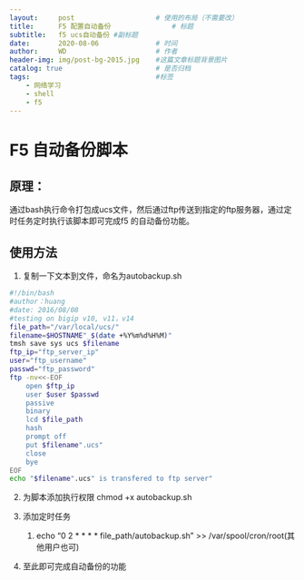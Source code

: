 ```yaml
---
layout:     post   				    # 使用的布局（不需要改）
title:      F5 配置自动备份 				# 标题 
subtitle:   f5 ucs自动备份 #副标题
date:       2020-08-06 				# 时间
author:     WD 						# 作者
header-img: img/post-bg-2015.jpg 	#这篇文章标题背景图片
catalog: true 						# 是否归档
tags:								#标签
    - 网络学习
	- shell
	- f5
---
```




# F5  自动备份脚本

## 原理：

通过bash执行命令打包成ucs文件，然后通过ftp传送到指定的ftp服务器，通过定时任务定时执行该脚本即可完成f5 的自动备份功能。

## 使用方法

1. 复制一下文本到文件，命名为autobackup.sh

```bash
#!/bin/bash
#author：huang
#date: 2016/08/08
#testing on bigip v10, v11，v14
file_path="/var/local/ucs/"
filename=$HOSTNAME"_$(date +%Y%m%d%H%M)"
tmsh save sys ucs $filename
ftp_ip="ftp_server_ip"
user="ftp_username"
passwd="ftp_password"
ftp -nv<<-EOF
	open $ftp_ip
	user $user $passwd
	passive
	binary
	lcd $file_path 
	hash
	prompt off
	put $filename".ucs"
	close
	bye
EOF
echo "$filename".ucs" is transfered to ftp server"
```

2. 为脚本添加执行权限 chmod +x  autobackup.sh

3. 添加定时任务

	1. echo  “0 2 * * * *  file_path/autobackup.sh”  >> /var/spool/cron/root(其他用户也可)
4. 至此即可完成自动备份的功能

   

   

